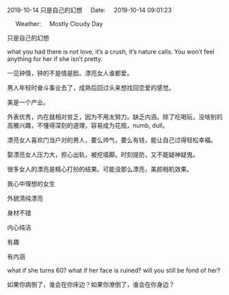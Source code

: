 2019-10-14 只是自己的幻想     Date:     2019-10-14 09:01:23

     Weather:     Mostly Cloudy Day

只是自己的幻想

what you had there is not love, it’s a crush, it’s nature calls. You won’t feel anything for her if she isn’t pretty.

一见钟情，钟的不是情是脸。漂亮女人谁都爱。

男人年轻时奋斗事业去了，成熟后回过头来想找回恋爱的感觉。

美是一个产业。

外表优秀，内在就相对贫乏，因为不用太努力。缺乏内涵，除了吃喝玩，没啥别的高雅兴趣，不懂得深刻的道理，容易成为花瓶，numb, dull。

漂亮女人喜欢门当户对的男人，要么帅气，要么有钱，能让自己过得轻松幸福。

娶漂亮女人压力大，担心出轨，被挖墙脚。时刻提防，又不能疑神疑鬼。

很多女人的漂亮是精心打扮的结果。可能没那么漂亮，美颜相机效果。

我心中理想的女生

外貌清纯漂亮

身材不错

内心纯洁

有趣

有内涵

what if she turns 60? what if her face is ruined? will you still be fond of her?

如果你病倒了，谁会在你床边？如果你潦倒了，谁会在你身边？
